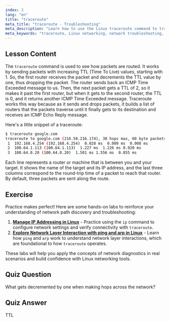 ```yaml
---
index: 3
lang: "en"
title: "traceroute"
meta_title: "traceroute - Troubleshooting"
meta_description: "Learn how to use the Linux traceroute command to trace network routes and troubleshoot connectivity. Understand TTL and packet routing for beginners."
meta_keywords: "traceroute, Linux networking, network troubleshooting, TTL, Linux commands, beginner, tutorial"
---
```


## Lesson Content

The `traceroute` command is used to see how packets are routed. It works by sending packets with increasing TTL (Time To Live) values, starting with 1. So, the first router receives the packet and decrements the TTL value by one, thus dropping the packet. The router sends back an ICMP Time Exceeded message to us. Then, the next packet gets a TTL of 2, so it makes it past the first router, but when it gets to the second router, the TTL is 0, and it returns another ICMP Time Exceeded message. Traceroute works this way because as it sends and drops packets, it builds a list of routers that the packets traverse until it finally gets to its destination and receives an ICMP Echo Reply message.

Here's a little snippet of a traceroute:

```bash
$ traceroute google.com
traceroute to google.com (216.58.216.174), 30 hops max, 60 byte packets
 1  192.168.4.254 (192.168.4.254)  0.028 ms  0.009 ms  0.008 ms
 2  100.64.1.113 (100.64.1.113)  1.227 ms  1.226 ms 0.920 ms
 3  100.64.0.20 (100.64.0.20)  1.501 ms 1.556 ms  0.855 ms
```

Each line represents a router or machine that is between you and your target. It shows the name of the target and its IP address, and the last three columns correspond to the round-trip time of a packet to reach that router. By default, three packets are sent along the route.

## Exercise

Practice makes perfect! Here are some hands-on labs to reinforce your understanding of network path discovery and troubleshooting:

1. **[Manage IP Addressing in Linux](https://labex.io/labs/comptia-manage-ip-addressing-in-linux-592736)** - Practice using the `ip` command to configure network settings and verify connectivity with `traceroute`.
2. **[Explore Network Layer Interaction with ping and arp in Linux](https://labex.io/labs/comptia-explore-network-layer-interaction-with-ping-and-arp-in-linux-592746)** - Learn how `ping` and `arp` work to understand network layer interactions, which are foundational to how `traceroute` operates.

These labs will help you apply the concepts of network diagnostics in real scenarios and build confidence with Linux networking tools.

## Quiz Question

What gets decremented by one when making hops across the network?

## Quiz Answer

TTL
